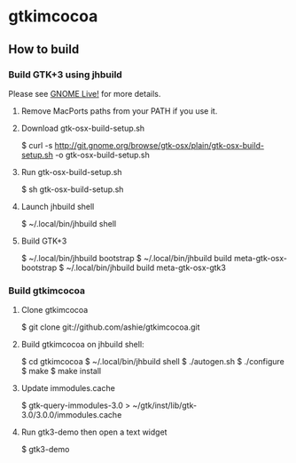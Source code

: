 gtkimcocoa
==========

How to build
------------

### Build GTK+3 using jhbuild

Please see [GNOME Live!](https://live.gnome.org/GTK%2B/OSX/Building) for
more details.

1. Remove MacPorts paths from your PATH if you use it.

2. Download gtk-osx-build-setup.sh

   $ curl -s http://git.gnome.org/browse/gtk-osx/plain/gtk-osx-build-setup.sh -o gtk-osx-build-setup.sh

3. Run gtk-osx-build-setup.sh

   $ sh gtk-osx-build-setup.sh

4. Launch jhbuild shell

   $ ~/.local/bin/jhbuild shell

5. Build GTK+3

   $ ~/.local/bin/jhbuild bootstrap
   $ ~/.local/bin/jhbuild build meta-gtk-osx-bootstrap
   $ ~/.local/bin/jhbuild build meta-gtk-osx-gtk3


### Build gtkimcocoa

1. Clone gtkimcocoa

   $ git clone git://github.com/ashie/gtkimcocoa.git

2. Build gtkimcocoa on jhbuild shell:

   $ cd gtkimcocoa
   $ ~/.local/bin/jhbuild shell
   $ ./autogen.sh
   $ ./configure
   $ make
   $ make install

3. Update immodules.cache

   $ gtk-query-immodules-3.0 > ~/gtk/inst/lib/gtk-3.0/3.0.0/immodules.cache

4. Run gtk3-demo then open a text widget

   $ gtk3-demo
